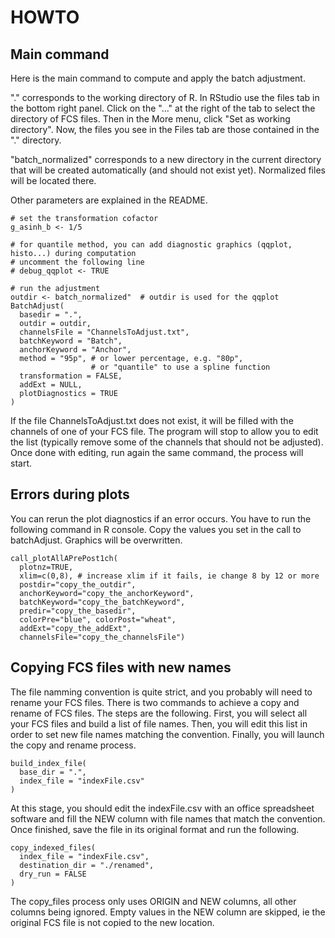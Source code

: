 # HOWTO


## Main command

Here is the main command to compute and apply the batch adjustment.

"." corresponds to the working directory of R. In RStudio use the files tab in the bottom right panel. Click on the "..." at the right of the tab to select the directory of FCS files. Then in the More menu, click "Set as working directory". Now, the files you see in the Files tab are those contained in the "." directory.

"batch_normalized" corresponds to a new directory in the current directory that will be created automatically (and should not exist yet). Normalized files will be located there.

Other parameters are explained in the README.

```
# set the transformation cofactor
g_asinh_b <- 1/5

# for quantile method, you can add diagnostic graphics (qqplot, histo...) during computation
# uncomment the following line
# debug_qqplot <- TRUE

# run the adjustment
outdir <- batch_normalized"  # outdir is used for the qqplot
BatchAdjust(
  basedir = ".",
  outdir = outdir,
  channelsFile = "ChannelsToAdjust.txt",
  batchKeyword = "Batch",
  anchorKeyword = "Anchor",
  method = "95p", # or lower percentage, e.g. "80p", 
                  # or "quantile" to use a spline function
  transformation = FALSE,
  addExt = NULL,
  plotDiagnostics = TRUE
)
```

If the file ChannelsToAdjust.txt does not exist, it will be filled with the
channels of one of your FCS file. The program will stop to allow you to edit
the list (typically remove some of the channels that should not be adjusted).
Once done with editing, run again the same command, the process will start.


## Errors during plots

You can rerun the plot diagnostics if an error occurs. You have to run the
following command in R console. Copy the values you set in the call to
batchAdjust. Graphics will be overwritten.

```
call_plotAllAPrePost1ch(
  plotnz=TRUE,
  xlim=c(0,8), # increase xlim if it fails, ie change 8 by 12 or more
  postdir="copy_the_outdir",
  anchorKeyword="copy_the_anchorKeyword", 
  batchKeyword="copy_the_batchKeyword",
  predir="copy_the_basedir",
  colorPre="blue", colorPost="wheat", 
  addExt="copy_the_addExt", 
  channelsFile="copy_the_channelsFile")
```

## Copying FCS files with new names

The file namming convention is quite strict, and you probably will need to
rename your FCS files. There is two commands to achieve a copy and rename of
FCS files. The steps are the following. First, you will select all your FCS
files and build a list of file names. Then, you will edit this list in order
to set new file names matching the convention. Finally, you will launch the
copy and rename process.

```
build_index_file(
  base_dir = ".",
  index_file = "indexFile.csv"
)
```

At this stage, you should edit the indexFile.csv with an office spreadsheet software and fill the NEW column with file names that match the convention. Once finished, save the file in its original format and run the following.


```
copy_indexed_files(
  index_file = "indexFile.csv",
  destination_dir = "./renamed",
  dry_run = FALSE
)
```

The copy_files process only uses ORIGIN and NEW columns, all other columns
being ignored. Empty values in the NEW column are skipped, ie the original FCS
file is not copied to the new location.
